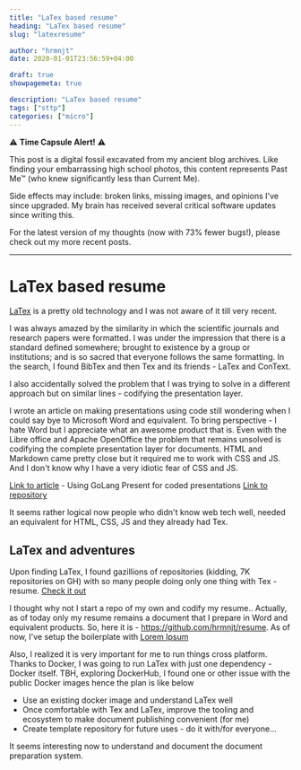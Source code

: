 ```yaml
---
title: "LaTex based resume"
heading: "LaTex based resume"
slug: "latexresume"

author: "hrmnjt"
date: 2020-01-01T23:56:59+04:00

draft: true
showpagemeta: true

description: "LaTex based resume"
tags: ["sttp"]
categories: ["micro"]
---
```


⚠️ **Time Capsule Alert!** ⚠️

This post is a digital fossil excavated from my ancient blog archives. Like finding your embarrassing high school photos, this content represents Past Me™ (who knew significantly less than Current Me).

Side effects may include: broken links, missing images, and opinions I've since upgraded. My brain has received several critical software updates since writing this.

For the latest version of my thoughts (now with 73% fewer bugs!), please check out my more recent posts.

---

# LaTex based resume

[LaTex](https://www.latex-project.org/) is a pretty old technology and I was not aware of it till very recent.

I was always amazed by the similarity in which the scientific journals and research papers were formatted. I was under the impression that there is a standard defined somewhere; brought to existence by a group or institutions; and is so sacred that everyone follows the same formatting. In the search, I found BibTex and then Tex and its friends - LaTex and ConText.

I also accidentally solved the problem that I was trying to solve in a different approach but on similar lines - codifying the presentation layer.

I wrote an article on making presentations using code still wondering when I could say bye to Microsoft Word and equivalent. To bring perspective - I hate Word but I appreciate what an awesome product that is. Even with the Libre office and Apache OpenOffice the problem that remains unsolved is codifying the complete presentation layer for documents. HTML and Markdown came pretty close but it required me to work with CSS and JS. And I don't know why I have a very idiotic fear of CSS and JS.

[Link to article](https://hrmn.in/microblog/coded-presentation/) - Using GoLang Present for coded presentations
[Link to repository](https://github.com/hrmnjt/way-to-go-present)

It seems rather logical now people who didn't know web tech well, needed an equivalent for HTML, CSS, JS and they already had Tex.

## LaTex and adventures

Upon finding LaTex, I found gazillions of repositories (kidding, 7K repositories on GH) with so many people doing only one thing with Tex - resume. [Check it out](https://github.com/search?l=TeX&q=resume&type=Repositories)

I thought why not I start a repo of my own and codify my resume.. Actually, as of today only my resume remains a document that I prepare in Word and equivalent products. So, here it is - https://github.com/hrmnjt/resume. As of now, I've setup the boilerplate with [Lorem Ipsum](https://lipsum.com/)

Also, I realized it is very important for me to run things cross platform. Thanks to Docker, I was going to run LaTex with just one dependency - Docker itself. TBH, exploring DockerHub, I found one or other issue with the public Docker images hence the plan is like below
- Use an existing docker image and understand LaTex well
- Once comfortable with Tex and LaTex, improve the tooling and ecosystem to make document publishing convenient (for me)
- Create template repository for future uses - do it with/for everyone...

It seems interesting now to understand and document the document preparation system.
